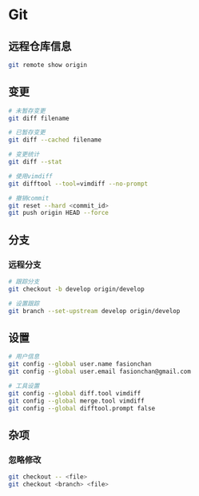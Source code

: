 # Git

## 远程仓库信息
``` sh
git remote show origin
```

## 变更
``` sh
# 未暂存变更
git diff filename

# 已暂存变更
git diff --cached filename

# 变更统计
git diff --stat

# 使用vimdiff
git difftool --tool=vimdiff --no-prompt

# 撤销commit
git reset --hard <commit_id>
git push origin HEAD --force
```

## 分支

### 远程分支
``` sh
# 跟踪分支
git checkout -b develop origin/develop

# 设置跟踪
git branch --set-upstream develop origin/develop
```

## 设置
``` sh
# 用户信息
git config --global user.name fasionchan
git config --global user.email fasionchan@gmail.com

# 工具设置
git config --global diff.tool vimdiff
git config --global merge.tool vimdiff
git config --global difftool.prompt false
```

## 杂项

### 忽略修改
``` sh
git checkout -- <file>
git checkout <branch> <file>
```
